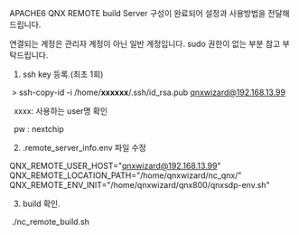 APACHE6 QNX REMOTE build Server 구성이 완료되어 설정과 사용방법을 전달해드립니다.

연결되는 계정은 관리자 계정이 아닌 일반 계정입니다. sudo 권한이 없는 부분 참고 부탁드립니다.

1. ssh key 등록.(최초 1회)

 > ssh-copy-id -i /home/**xxxxxx**/.ssh/id_rsa.pub qnxwizard@192.168.13.99

  xxxx: 사용하는 user명 확인

  pw : nextchip

2. .remote_server_info.env 파일 수정

QNX_REMOTE_USER_HOST="qnxwizard@192.168.13.99"  
QNX_REMOTE_LOCATION_PATH="/home/qnxwizard/nc_qnx/"  
QNX_REMOTE_ENV_INIT="/home/qnxwizard/qnx800/qnxsdp-env.sh"

3. build 확인.

 ./nc_remote_build.sh